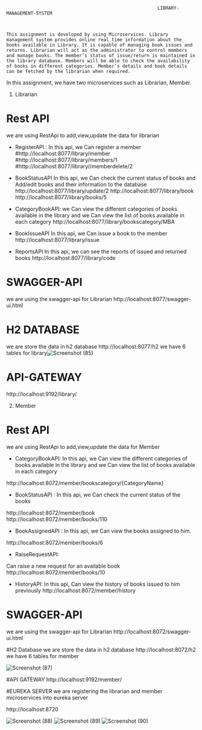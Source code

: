                                                             LIBRARY-MANAGEMENT-SYSTEM 
                                                  
                                                                          
                                                                          This assignment is developed by using Microservices. Library management system provides online real time information about the books available in Library. It is capable of managing book issues and returns. Librarian will act as the administrator to control members and manage books. The member’s status of issue/return is maintained in the library database. Members will be able to check the availability of books in different categories. Member’s details and book details can be fetched by the librarian when required. 
                                                                          
 In this assignment, we have two microservices such as Librarian, Member.
 1. Librarian
 
 # Rest API
we are using RestApi to add,view,update the data for librarian

*  RegisterAPI :
In this api, we Can register a member
#http://localhost:8077/library/member
#http://localhost:8077/library/members/1
#http://localhost:8077/library//memberdelete/2

*  BookStatusAPI
In this api, we Can check the current status of books and Add/edit books and their information to the database
http://localhost:8077/library/update/2
http://localhost:8077/library/book
http://localhost:8077/library/books/5

*  CategoryBookAPI:
we Can view the different categories of books available in the library and we Can view the list of books available in each category
http://localhost:8077/library/bookscategory/MBA

*  BookIssueAPI
In this api, we Can issue a book to the member
http://localhost:8077/library/issue

*  ReportsAPI
In this api, we can see the reports of issued and returned books
http://localhost:8077/library/code

# SWAGGER-API
we are using the swagger-api for Librarian
http://localhost:8077/swagger-ui.html

# H2 DATABASE

we are store the data in h2 database
http://localhost:8077/h2
we have 6 tables for library![Screenshot (85)](https://user-images.githubusercontent.com/113039639/188908425-9dbb1e47-96a0-4344-8702-662d3b2b1c78.png)

# API-GATEWAY 
http://localhost:9192/library/

2. Member

# Rest API
we are using RestApi to add,view,update the data for Member

*  CategoryBookAPI:
In this api, we Can view the different categories of books available in the library and we Can view the list of books available in each category

http://localhost:8072/member/bookscategory/{CategoryName}

*  BookStatusAPI :
In this api, we Can check the current status of the books

http://localhost:8072/member/book
http://localhost:8072/member/books/110

*  BookAssignedAPI :
In this api, we Can view the books assigned to him.

http://localhost:8072/member/books/6

*  RaiseRequestAPI:

Can raise a new request for an available book
http://localhost:8072/member/books/10

*  HistoryAPI:
In this api, Can view the history of books issued to him previously
http://localhost:8072/member/history

# SWAGGER-API
we are using the swagger-api for Librarian
http://localhost:8072/swagger-ui.html

#H2 Database
we are store the data in h2 database
http://localhost:8072/h2
we have 6 tables for member

![Screenshot (87)](https://user-images.githubusercontent.com/113039639/188909762-83f6b017-7e56-4f3c-a6da-a525132318f5.png)

#API GATEWAY
http://localhost:9192/member/

#EUREKA SERVER
 we are registering the librarian and member microservices into eureka server

http://localhost:8720

![Screenshot (88)](https://user-images.githubusercontent.com/113039639/188912076-7678593c-f491-4751-9f7a-62136af0996c.png)
![Screenshot (89)](https://user-images.githubusercontent.com/113039639/188912150-b223a85f-0fac-410f-bf32-d5407e5a3d92.png)
![Screenshot (90)](https://user-images.githubusercontent.com/113039639/188912230-afc408b1-f257-4bff-99ac-eecc0dd43f2e.png)



